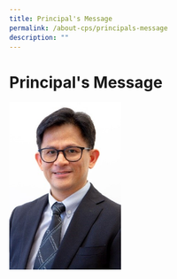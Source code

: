 ```yaml
---
title: Principal's Message
permalink: /about-cps/principals-message
description: ""
---
```

# **Principal's Message**

<img src="/images/Mr%20Chua%20Choon%20Hock%20(Chris).jpg" 
     style="width:40%">